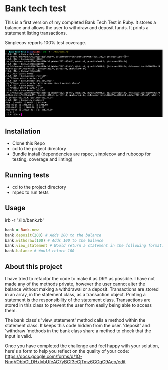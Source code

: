 # Bank tech test

This is a first version of my completed Bank Tech Test in Ruby. It stores a balance and allows the user to withdraw and deposit funds. It prints a statement listing transactions.

Simplecov reports 100% test coverage.

![Screenshot](Screenshot_irb.png)

## Installation

* Clone this Repo
* cd to the project directory
* Bundle install (dependencies are rspec, simplecov and rubocop for testing, coverage and linting)

## Running tests

* cd to the project directory
* rspec to run tests

## Usage

irb -r './lib/bank.rb'

```ruby
bank = Bank.new
bank.deposit(200) # Adds 200 to the balance
bank.withdraw(100) # Adds 100 to the balance
bank.view_statement # Would return a statement in the following format: "date || credit || debit || balance\n2021-05-05 || 200.00 || || 200.00\n2021-05-05 || || 100.00 || 100.00"
bank.balance # Would return 100
```

## About this project

I have tried to refactor the code to make it as DRY as possible. I have not made any of the methods private, however the user cannot alter the balance without making a withdrawal or a deposit. Transactions are stored in an array, in the statement class, as a transaction object. Printing a statement is the responsibility of the statement class. Transactions are stored in this class to prevent the user from easily being able to access them.

The bank class's 'view_statement' method calls a method within the statement class. It keeps this code hidden from the user. 'deposit' and 'withdraw 'methods in the bank class share a method to check that the input is valid.

Once you have completed the challenge and feel happy with your solution, here's a form to help you reflect on the quality of your code: https://docs.google.com/forms/d/1Q-NnqVObbGLDHxlvbUfeAC7yBCf3eCjTmz6GOqC9Aeo/edit
